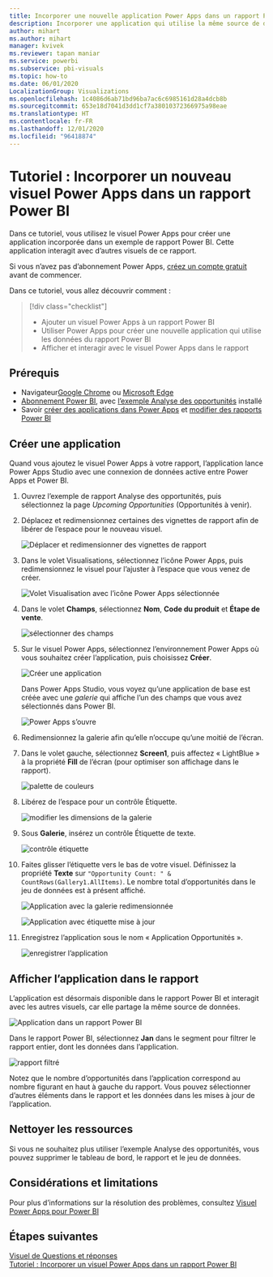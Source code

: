 ```yaml
---
title: Incorporer une nouvelle application Power Apps dans un rapport Power BI
description: Incorporer une application qui utilise la même source de données et peut être filtrée comme d’autres éléments de rapport
author: mihart
ms.author: mihart
manager: kvivek
ms.reviewer: tapan maniar
ms.service: powerbi
ms.subservice: pbi-visuals
ms.topic: how-to
ms.date: 06/01/2020
LocalizationGroup: Visualizations
ms.openlocfilehash: 1c4086d6ab71bd96ba7ac6c6985161d28a4dcb8b
ms.sourcegitcommit: 653e18d7041d3dd1cf7a38010372366975a98eae
ms.translationtype: HT
ms.contentlocale: fr-FR
ms.lasthandoff: 12/01/2020
ms.locfileid: "96418874"
---
```

# <a name="tutorial-embed-a-power-apps-visual-in-a-power-bi-report"></a>Tutoriel : Incorporer un nouveau visuel Power Apps dans un rapport Power BI

Dans ce tutoriel, vous utilisez le visuel Power Apps pour créer une application incorporée dans un exemple de rapport Power BI. Cette application interagit avec d’autres visuels de ce rapport.

Si vous n’avez pas d’abonnement Power Apps, [créez un compte gratuit](https://make.powerapps.com/signup?redirect=marketing&email=) avant de commencer.

Dans ce tutoriel, vous allez découvrir comment :
> [!div class="checklist"]
> * Ajouter un visuel Power Apps à un rapport Power BI
> * Utiliser Power Apps pour créer une nouvelle application qui utilise les données du rapport Power BI
> * Afficher et interagir avec le visuel Power Apps dans le rapport

## <a name="prerequisites"></a>Prérequis

* Navigateur[Google Chrome](https://www.google.com/chrome/browser/) ou [Microsoft Edge](https://www.microsoft.com/windows/microsoft-edge)
* [Abonnement Power BI](../fundamentals/service-self-service-signup-for-power-bi.md), avec [l’exemple Analyse des opportunités](../create-reports/sample-opportunity-analysis.md#get-the-content-pack-for-this-sample) installé
* Savoir [créer des applications dans Power Apps](/powerapps/maker/canvas-apps/data-platform-create-app-scratch) et [modifier des rapports Power BI](../create-reports/service-the-report-editor-take-a-tour.md)



## <a name="create-a-new-app"></a>Créer une application
Quand vous ajoutez le visuel Power Apps à votre rapport, l’application lance Power Apps Studio avec une connexion de données active entre Power Apps et Power BI.

1. Ouvrez l’exemple de rapport Analyse des opportunités, puis sélectionnez la page *Upcoming Opportunities* (Opportunités à venir). 


2. Déplacez et redimensionnez certaines des vignettes de rapport afin de libérer de l’espace pour le nouveau visuel.

    ![Déplacer et redimensionner des vignettes de rapport](media/power-bi-visualization-powerapp/power-bi-report-page.jpg)

2. Dans le volet Visualisations, sélectionnez l’icône Power Apps, puis redimensionnez le visuel pour l’ajuster à l’espace que vous venez de créer.

    ![Volet Visualisation avec l’icône Power Apps sélectionnée](media/power-bi-visualization-powerapp/power-bi-powerapps-icon.jpg)

3. Dans le volet **Champs**, sélectionnez **Nom**, **Code du produit** et **Étape de vente**. 

    ![sélectionner des champs](media/power-bi-visualization-powerapp/power-bi-fields.png)

4. Sur le visuel Power Apps, sélectionnez l’environnement Power Apps où vous souhaitez créer l’application, puis choisissez **Créer**.

    ![Créer une application](media/power-bi-visualization-powerapp/power-bi-create-new-powerapp.png)

    Dans Power Apps Studio, vous voyez qu’une application de base est créée avec une *galerie* qui affiche l’un des champs que vous avez sélectionnés dans Power BI.

    ![Power Apps s’ouvre](media/power-bi-visualization-powerapp/power-bi-power-app.png)

5.  Redimensionnez la galerie afin qu’elle n’occupe qu’une moitié de l’écran. 

6. Dans le volet gauche, sélectionnez **Screen1**, puis affectez « LightBlue » à la propriété **Fill** de l’écran (pour optimiser son affichage dans le rapport).

    ![palette de couleurs](media/power-bi-visualization-powerapp/power-bi-powerapps-fill.png)

6. Libérez de l’espace pour un contrôle Étiquette. 

    ![modifier les dimensions de la galerie](media/power-bi-visualization-powerapp/power-bi-powerapps-gallery.png)


8. Sous **Galerie**, insérez un contrôle Étiquette de texte.

   ![contrôle étiquette](media/power-bi-visualization-powerapp/power-bi-label.png)

7. Faites glisser l’étiquette vers le bas de votre visuel. Définissez la propriété **Texte** sur `"Opportunity Count: " & CountRows(Gallery1.AllItems)`. Le nombre total d’opportunités dans le jeu de données est à présent affiché.

    ![Application avec la galerie redimensionnée](media/power-bi-visualization-powerapp/power-bi-power-app-label.png)

    ![Application avec étiquette mise à jour](media/power-bi-visualization-powerapp/power-bi-label-live.png)

7. Enregistrez l’application sous le nom « Application Opportunités ». 

    ![enregistrer l’application](media/power-bi-visualization-powerapp/power-bi-save-powerapp.png)


## <a name="view-the-app-in-the-report"></a>Afficher l’application dans le rapport
L’application est désormais disponible dans le rapport Power BI et interagit avec les autres visuels, car elle partage la même source de données.

![Application dans un rapport Power BI](media/power-bi-visualization-powerapp/power-bi-powerapps-visual.png)

Dans le rapport Power BI, sélectionnez **Jan** dans le segment pour filtrer le rapport entier, dont les données dans l’application.

![rapport filtré](media/power-bi-visualization-powerapp/power-bi-last.png)

Notez que le nombre d’opportunités dans l’application correspond au nombre figurant en haut à gauche du rapport. Vous pouvez sélectionner d’autres éléments dans le rapport et les données dans les mises à jour de l’application.


## <a name="clean-up-resources"></a>Nettoyer les ressources
Si vous ne souhaitez plus utiliser l’exemple Analyse des opportunités, vous pouvez supprimer le tableau de bord, le rapport et le jeu de données.

## <a name="limitations-and-considerations"></a>Considérations et limitations
Pour plus d’informations sur la résolution des problèmes, consultez [Visuel Power Apps pour Power BI](/powerapps/maker/canvas-apps/powerapps-custom-visual#limitations-of-the-power-apps-visual)

## <a name="next-steps"></a>Étapes suivantes
[Visuel de Questions et réponses](power-bi-visualization-types-for-reports-and-q-and-a.md)    
[Tutoriel : Incorporer un visuel Power Apps dans un rapport Power BI](/powerapps/maker/canvas-apps/powerapps-custom-visual)